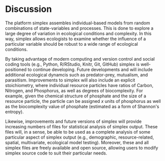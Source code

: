 # Discussion

The platform simplex assembles individual-based models from random combinations of state-variables and processes. This is done to explore a large degree of variation in ecological conditions and complexity. In this way, simplex allows ecologists to examine whether the influence of a particular variable should be robust to a wide range of ecological conditions.

By taking advantage of modern computing and version control and social coding tools (e.g., Python, R/RStudio, Knitr, Git, GitHub) simplex is well-positioned to continue developing. Future developments and will include additional ecological dynamcis such as predator-prey, mutualism, and parasitism. Improvements to simplex will also include an explicit stoichiometry, where individual resource particles have ratios of Carbon, Nitrogen, and Phosphorus, as well as degrees of biocomplexity. For example, given the chemical structure of phosphate and the size of a resource particle, the particle can be assigned *x* units of phosphorus as well as the biocomplexity value of phosphate (estimated as a form of Shannon's entropy). 

Likewise, improvements and future versions of simplex will provide increasing numbers of files for statistical analysis of simplex output. These files will, in a sense, be able to be used as a complete analysis of some particular aspect of simplex output (e.g., demographic, resource-related, spatial, multivariate, ecological model testing). Moreover, these and all simplex files are freely available and open source, allowing users to modify simplex source code to suit their particular needs.

